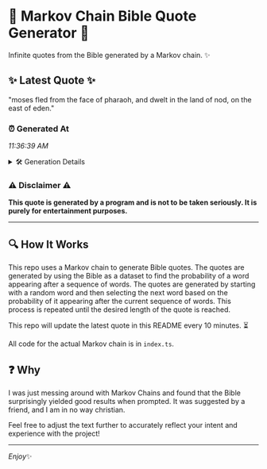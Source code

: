 # 📖 Markov Chain Bible Quote Generator 📖

Infinite quotes from the Bible generated by a Markov chain. ✨

## ✨ Latest Quote ✨
"moses fled from the face of pharaoh, and dwelt in the land of nod, on the east of eden."

### ⏰ Generated At
*11:36:39 AM*

<details>
    <summary>🛠️ Generation Details</summary>
    <p>
        <strong>🌱 Seed:</strong> moses<br>
        <strong>🔄 Iterations:</strong> 18<br>
        <strong>📜 Context History:</strong><br>[ moses ]: fled<br>[ moses, fled ]: from<br>[ moses, fled, from ]: the<br>[ moses, fled, from, the ]: face<br>[ moses, fled, from, the, face ]: of<br>[ moses, fled, from, the, face, of ]: pharaoh,<br>[ fled, from, the, face, of, pharaoh, ]: and<br>[ from, the, face, of, pharaoh,, and ]: dwelt<br>[ the, face, of, pharaoh,, and, dwelt ]: in<br>[ face, of, pharaoh,, and, dwelt, in ]: the<br>[ of, pharaoh,, and, dwelt, in, the ]: land<br>[ pharaoh,, and, dwelt, in, the, land ]: of<br>[ and, dwelt, in, the, land, of ]: nod,<br>[ dwelt, in, the, land, of, nod, ]: on<br>[ in, the, land, of, nod,, on ]: the<br>[ the, land, of, nod,, on, the ]: east<br>[ land, of, nod,, on, the, east ]: of<br>[ of, nod,, on, the, east, of ]: eden.<br>
    </p>
</details>

### ⚠️ Disclaimer ⚠️
**This quote is generated by a program and is not to be taken seriously. It is purely for entertainment purposes.**

---

## 🔍 How It Works

This repo uses a Markov chain to generate Bible quotes. The quotes are generated by using the Bible as a dataset to find the probability of a word appearing after a sequence of words. The quotes are generated by starting with a random word and then selecting the next word based on the probability of it appearing after the current sequence of words. This process is repeated until the desired length of the quote is reached.

This repo will update the latest quote in this README every 10 minutes. ⏳

All code for the actual Markov chain is in `index.ts`.

## ❓ Why

I was just messing around with Markov Chains and found that the Bible surprisingly yielded good results when prompted. 
It was suggested by a friend, and I am in no way christian.

Feel free to adjust the text further to accurately reflect your intent and experience with the project!

---

*Enjoy*✨
